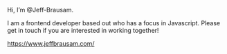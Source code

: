 Hi, I’m @Jeff-Brausam.

I am a frontend developer based out who has a focus in Javascript.
Please get in touch if you are interested in working together!

https://www.jeffbrausam.com/
